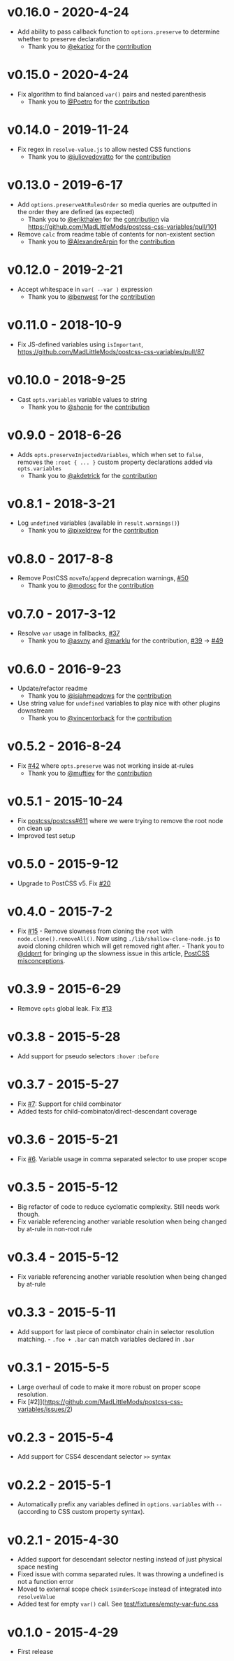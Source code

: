 # v0.16.0 - 2020-4-24

- Add ability to pass callback function to `options.preserve` to determine whether to preserve declaration
  - Thank you to [@ekatioz](https://github.com/ekatioz) for the [contribution](https://github.com/MadLittleMods/postcss-css-variables/pull/116)

# v0.15.0 - 2020-4-24

- Fix algorithm to find balanced `var()` pairs and nested parenthesis
  - Thank you to [@Poetro](https://github.com/Poetro) for the [contribution](https://github.com/MadLittleMods/postcss-css-variables/pull/112)

# v0.14.0 - 2019-11-24

- Fix regex in `resolve-value.js` to allow nested CSS functions
  - Thank you to [@juliovedovatto](https://github.com/juliovedovatto) for the [contribution](https://github.com/MadLittleMods/postcss-css-variables/pull/97)

# v0.13.0 - 2019-6-17

- Add `options.preserveAtRulesOrder` so media queries are outputted in the order they are defined (as expected)
  - Thank you to [@erikthalen](https://github.com/erikthalen) for the [contribution](https://github.com/MadLittleMods/postcss-css-variables/pull/92) via https://github.com/MadLittleMods/postcss-css-variables/pull/101
- Remove `calc` from readme table of contents for non-existent section
  - Thank you to [@AlexandreArpin](https://github.com/AlexandreArpin) for the [contribution](https://github.com/MadLittleMods/postcss-css-variables/pull/99)

# v0.12.0 - 2019-2-21

- Accept whitespace in `var( --var )` expression
  - Thank you to [@benwest](https://github.com/benwest) for the [contribution](https://github.com/MadLittleMods/postcss-css-variables/pull/93)

# v0.11.0 - 2018-10-9

- Fix JS-defined variables using `isImportant`, https://github.com/MadLittleMods/postcss-css-variables/pull/87

# v0.10.0 - 2018-9-25

- Cast `opts.variables` variable values to string
  - Thank you to [@shonie](https://github.com/shonie) for the [contribution](https://github.com/MadLittleMods/postcss-css-variables/pull/84)

# v0.9.0 - 2018-6-26

- Adds `opts.preserveInjectedVariables`, which when set to `false`, removes the `:root { ... }` custom property declarations added via `opts.variables`
  - Thank you to [@akdetrick](https://github.com/akdetrick) for the [contribution](https://github.com/MadLittleMods/postcss-css-variables/pull/74)

# v0.8.1 - 2018-3-21

- Log `undefined` variables (available in `result.warnings()`)
  - Thank you to [@pixeldrew](https://github.com/pixeldrew) for the [contribution](https://github.com/MadLittleMods/postcss-css-variables/pull/69)

# v0.8.0 - 2017-8-8

- Remove PostCSS `moveTo`/`append` deprecation warnings, [#50](https://github.com/MadLittleMods/postcss-css-variables/issues/50)
  - Thank you to [@modosc](https://github.com/modosc) for the [contribution](https://github.com/MadLittleMods/postcss-css-variables/pull/56)

# v0.7.0 - 2017-3-12

- Resolve `var` usage in fallbacks, [#37](https://github.com/MadLittleMods/postcss-css-variables/issues/37)
  - Thank you to [@asvny](https://github.com/asvny) and [@marklu](https://github.com/marklu) for the contribution, [#39](https://github.com/MadLittleMods/postcss-css-variables/issues/39) -> [#49](https://github.com/MadLittleMods/postcss-css-variables/pull/49)

# v0.6.0 - 2016-9-23

- Update/refactor readme
  - Thank you to [@isiahmeadows](github.com/isiahmeadows) for the [contribution](https://github.com/MadLittleMods/postcss-css-variables/pull/36)
- Use string value for `undefined` variables to play nice with other plugins downstream
  - Thank you to [@vincentorback](github.com/vincentorback) for the [contribution](https://github.com/MadLittleMods/postcss-css-variables/pull/44)

# v0.5.2 - 2016-8-24

- Fix [#42](https://github.com/MadLittleMods/postcss-css-variables/issues/42) where `opts.preserve` was not working inside at-rules
  - Thank you to [@muftiev](github.com/muftiev) for the [contribution](https://github.com/MadLittleMods/postcss-css-variables/pull/43)

# v0.5.1 - 2015-10-24

- Fix [postcss/postcss#611](https://github.com/postcss/postcss/issues/611) where we were trying to remove the root node on clean up
- Improved test setup

# v0.5.0 - 2015-9-12

- Upgrade to PostCSS v5. Fix [#20](https://github.com/MadLittleMods/postcss-css-variables/issues/20)

# v0.4.0 - 2015-7-2

- Fix [#15](https://github.com/MadLittleMods/postcss-css-variables/issues/15) - Remove slowness from cloning the `root` with `node.clone().removeAll()`. Now using `./lib/shallow-clone-node.js` to avoid cloning children which will get removed right after. - Thank you to [@ddprrt](https://github.com/ddprrt) for bringing up the slowness issue in this article, [PostCSS misconceptions](https://medium.com/@ddprrt/postcss-misconceptions-faf5dc5038df).

# v0.3.9 - 2015-6-29

- Remove `opts` global leak. Fix [#13](https://github.com/MadLittleMods/postcss-css-variables/issues/13)

# v0.3.8 - 2015-5-28

- Add support for pseudo selectors `:hover` `:before`

# v0.3.7 - 2015-5-27

- Fix [#7](https://github.com/MadLittleMods/postcss-css-variables/issues/7): Support for child combinator
- Added tests for child-combinator/direct-descendant coverage

# v0.3.6 - 2015-5-21

- Fix [#6](https://github.com/MadLittleMods/postcss-css-variables/issues/6). Variable usage in comma separated selector to use proper scope

# v0.3.5 - 2015-5-12

- Big refactor of code to reduce cyclomatic complexity. Still needs work though.
- Fix variable referencing another variable resolution when being changed by at-rule in non-root rule

# v0.3.4 - 2015-5-12

- Fix variable referencing another variable resolution when being changed by at-rule

# v0.3.3 - 2015-5-11

- Add support for last piece of combinator chain in selector resolution matching. - `.foo + .bar` can match variables declared in `.bar`

# v0.3.1 - 2015-5-5

- Large overhaul of code to make it more robust on proper scope resolution.
- Fix [#2]](https://github.com/MadLittleMods/postcss-css-variables/issues/2)

# v0.2.3 - 2015-5-4

- Add support for CSS4 descendant selector `>>` syntax

# v0.2.2 - 2015-5-1

- Automatically prefix any variables defined in `options.variables` with `--` (according to CSS custom property syntax).

# v0.2.1 - 2015-4-30

- Added support for descendant selector nesting instead of just physical space nesting
- Fixed issue with comma separated rules. It was throwing a undefined is not a function error
- Moved to external scope check `isUnderScope` instead of integrated into `resolveValue`
- Added test for empty `var()` call. See [test/fixtures/empty-var-func.css](https://github.com/MadLittleMods/postcss-css-variables/blob/master/test/fixtures/empty-var-func.css)

# v0.1.0 - 2015-4-29

- First release
